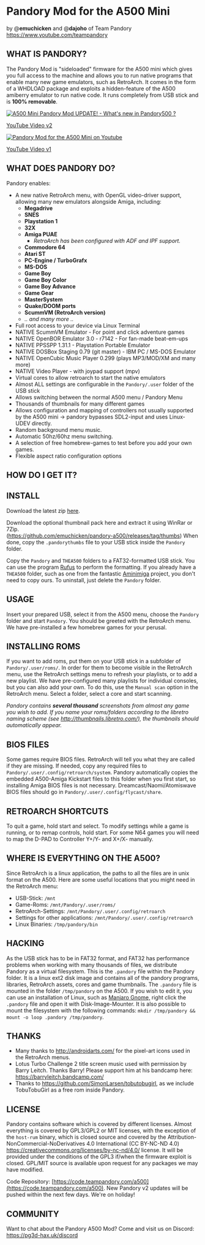 # Pandory Mod for the A500 Mini
by @**emuchicken** and @**dajoho** of Team Pandory https://www.youtube.com/teampandory

## WHAT IS PANDORY?

The Pandory Mod is "sideloaded" firmware for the A500 mini which gives you full access to the machine and allows you to run native programs that enable many new game emulators, such as RetroArch. It comes in the form of a WHDLOAD package and exploits a hidden-feature of the A500 amiberry emulator to run native code. It runs completely from USB stick and is **100% removable**.

[![A500 Mini Pandory Mod UPDATE! - What's new in Pandory500 ?](https://i1.ytimg.com/vi/tx8HyMEk8CM/hqdefault.jpg)](https://www.youtube.com/watch?v=tx8HyMEk8CM)

[YouTube Video v2](https://www.youtube.com/watch?v=tx8HyMEk8CM)


[![Pandory Mod for the A500 Mini on Youtube](https://i1.ytimg.com/vi/LpL2f1RfqBQ/hqdefault.jpg)](https://www.youtube.com/watch?v=LpL2f1RfqBQ)

[YouTube Video v1](https://www.youtube.com/watch?v=LpL2f1RfqBQ)


## WHAT DOES PANDORY DO?
Pandory enables:
- A new native RetroArch menu, with OpenGL video-driver support, allowing many new emulators alongside Amiga, including:
    - **Megadrive**
    - **SNES**
    - **Playstation 1**
    - **32X**
    - **Amiga PUAE**
        - *RetroArch has been configured with ADF and IPF support.*
    - **Commodore 64**
    - **Atari ST**
    - **PC-Engine / TurboGrafx**
    - **MS-DOS**
    - **Game Boy**
    - **Game Boy Color**
    - **Game Boy Advance**
    - **Game Gear**
    - **MasterSystem**
    - **Quake/DOOM ports**
    - **ScummVM (RetroArch version)**
    - *.. and many more ..*
- Full root access to your device via Linux Terminal
- NATIVE ScummVM Emulator - For point and click adventure games
- NATIVE OpenBOR Emulator 3.0 - r7142 - For fan-made beat-em-ups
- NATIVE PPSSPP 1.31.1 - Playstation Portable Emulator
- NATIVE DOSBox Staging 0.79 (git master) - IBM PC / MS-DOS Emulator
- NATIVE OpenCubic Music Player 0.299 (plays MP3/MOD/XM and many more)
- NATIVE Video Player - with joypad support (mpv)
- Virtual cores to allow retroarch to start the native emulators
- Almost ALL settings are configurable in the `Pandory/.user` folder of the USB stick
- Allows switching between the normal A500 menu / Pandory Menu
- Thousands of thumbnails for many different games
- Allows configuration and mapping of controllers not usually supported by the A500 mini -> pandory bypasses SDL2-input and uses Linux-UDEV directly.
- Random background menu music.
- Automatic 50hz/60hz menu switching.
- A selection of free homebrew-games to test before you add your own games.
- Flexible aspect ratio configuration options

## HOW DO I GET IT?

## INSTALL

Download the latest zip [here](https://github.com/emuchicken/pandory-a500/releases/download/v2/pandory500-v2-20220827.zip).

Download the optional thumbnail pack here and extract it using WinRar or 7Zip.  
(https://github.com/emuchicken/pandory-a500/releases/tag/thumbs) When done, copy the `.pandorythumbs` file to your USB stick inside the `Pandory` folder.

Copy the `Pandory` and `THEA500` folders to a FAT32-formatted USB stick. You can use the program [Rufus](https://rufus.ie/downloads/) to perform the formatting. If you already have a `THEA500` folder, such as one from the fantastic [Aminimiga](https://www.aminimiga.com/) project, you don't need to copy ours. To uninstall, just delete the `Pandory` folder.


## USAGE

Insert your prepared USB, select it from the A500 menu, choose the `Pandory` folder and start `Pandory`. You should be greeted with the RetroArch menu. We have pre-installed a few homebrew games for your perusal.


## INSTALLING ROMS

If you want to add roms, put them on your USB stick in a subfolder of `Pandory/.user/roms/`. In order for them to become visible in the RetroArch menu, use the RetroArch settings menu to refresh your playlists, or to add a new playlist. We have pre-configured many playlists for individual consoles, but you can also add your own. To do this, use the `Manual scan` option in the RetroArch menu. Select a folder, select a core and start scanning. 

*Pandory contains **several thousand** screenshots from almost any game you wish to add. If you name your roms/folders according to the libretro naming scheme (see http://thumbnails.libretro.com/), the thumbnails should automatically appear.*


## BIOS FILES

Some games require BIOS files. RetroArch will tell you what they are called if they are missing. If needed, copy any required files to `Pandory/.user/.config/retroarch/system`.  Pandory automatically copies the embedded A500-Amiga Kickstart files to this folder when you first start, so installing Amiga BIOS files is not necessary. Dreamcast/Naomi/Atomiswave BIOS files should go in `Pandory/.user/.config/flycast/share`.


## RETROARCH SHORTCUTS

To quit a game, hold start and select.
To modify settings while a game is running, or to remap controls, hold start. For some N64 games you will need to map the D-PAD to Controller Y+/Y- and X+/X- manually.


## WHERE IS EVERYTHING ON THE A500?

Since RetroArch is a linux application, the paths to all the files are in unix format on the A500. Here are some useful locations that you might need in the RetroArch menu:

- USB-Stick: `/mnt`
- Game-Roms: `/mnt/Pandory/.user/roms/`
- RetroArch-Settings: `/mnt/Pandory/.user/.config/retroarch`
- Settings for other applications: `/mnt/Pandory/.user/.config/retroarch`
- Linux Binaries: `/tmp/pandory/bin`

## HACKING

As the USB stick has to be in FAT32 format, and FAT32 has performance problems when working with many thousands of files, we distribute Pandory as a virtual filesystem. This is the `.pandory` file within the Pandory folder. It is a linux ext2 disk image and contains all of the pandory programs, libraries, RetroArch assets, cores and game thumbnails. The `.pandory` file is mounted in the folder `/tmp/pandory` on the A500. If you wish to edit it, you can use an installation of Linux, such as [Manjaro Gnome,](https://manjaro.org/downloads/official/gnome/) right click the `.pandory` file and open it with Disk-Image-Mounter. It is also possible to mount the filesystem with the following commands:  `mkdir /tmp/pandory && mount -o loop .pandory /tmp/pandory`.


## THANKS

- Many thanks to http://androidarts.com/ for the pixel-art icons used in the RetroArch menus.
- Lotus Turbo Challenge 2 title screen music used with permission by Barry Leitch. Thanks Barry! Please support him at his bandcamp here: https://barryleitch.bandcamp.com/
- Thanks to https://github.com/SimonLarsen/tobutobugirl, as we include TobuTobuGirl as a free rom inside Pandory.

## LICENSE 
Pandory contains software which is covered by different licenses. Almost everything is covered by GPL3/GPL2 or MIT licenses, with the exception of the `host-rum` binary, which is closed source and covered by the Attribution-NonCommercial-NoDerivatives 4.0 International (CC BY-NC-ND 4.0) https://creativecommons.org/licenses/by-nc-nd/4.0/ license. It will be provided under the conditions of the GPL3 if/when the firmware exploit is closed. GPL/MIT source is available upon request for any packages we may have modified.

Code Repository: [https://code.teampandory.com/a500](https://code.teampandory.com/a500). New Pandory v2 updates will be pushed within the next few days. We're on holiday!

## COMMUNITY

Want to chat about the Pandory A500 Mod? Come and visit us on Discord: https://pg3d-hax.uk/discord 
